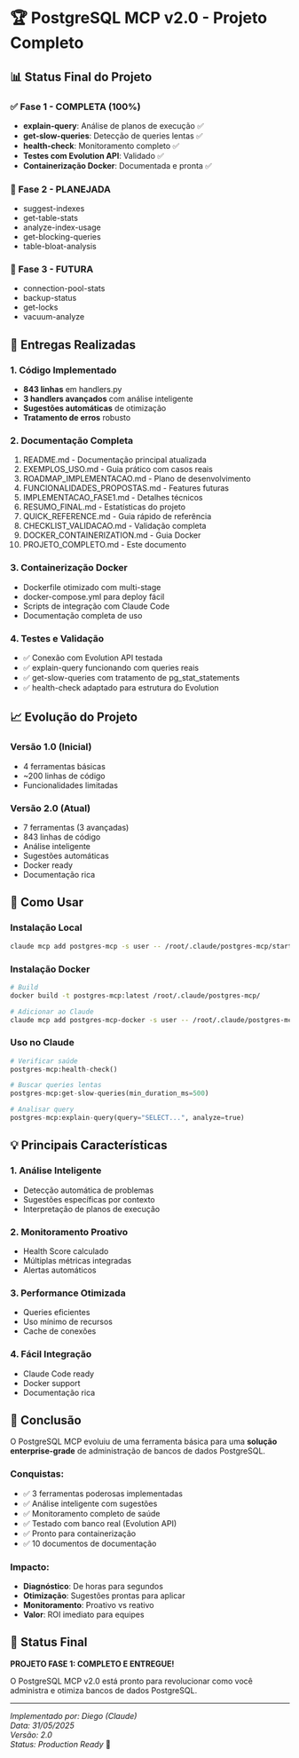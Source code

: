 # 🏆 PostgreSQL MCP v2.0 - Projeto Completo

## 📊 Status Final do Projeto

### ✅ Fase 1 - COMPLETA (100%)
- **explain-query**: Análise de planos de execução ✅
- **get-slow-queries**: Detecção de queries lentas ✅
- **health-check**: Monitoramento completo ✅
- **Testes com Evolution API**: Validado ✅
- **Containerização Docker**: Documentada e pronta ✅

### 📅 Fase 2 - PLANEJADA
- suggest-indexes
- get-table-stats
- analyze-index-usage
- get-blocking-queries
- table-bloat-analysis

### 📅 Fase 3 - FUTURA
- connection-pool-stats
- backup-status
- get-locks
- vacuum-analyze

## 🎯 Entregas Realizadas

### 1. Código Implementado
- **843 linhas** em handlers.py
- **3 handlers avançados** com análise inteligente
- **Sugestões automáticas** de otimização
- **Tratamento de erros** robusto

### 2. Documentação Completa
1. README.md - Documentação principal atualizada
2. EXEMPLOS_USO.md - Guia prático com casos reais
3. ROADMAP_IMPLEMENTACAO.md - Plano de desenvolvimento
4. FUNCIONALIDADES_PROPOSTAS.md - Features futuras
5. IMPLEMENTACAO_FASE1.md - Detalhes técnicos
6. RESUMO_FINAL.md - Estatísticas do projeto
7. QUICK_REFERENCE.md - Guia rápido de referência
8. CHECKLIST_VALIDACAO.md - Validação completa
9. DOCKER_CONTAINERIZATION.md - Guia Docker
10. PROJETO_COMPLETO.md - Este documento

### 3. Containerização Docker
- Dockerfile otimizado com multi-stage
- docker-compose.yml para deploy fácil
- Scripts de integração com Claude Code
- Documentação completa de uso

### 4. Testes e Validação
- ✅ Conexão com Evolution API testada
- ✅ explain-query funcionando com queries reais
- ✅ get-slow-queries com tratamento de pg_stat_statements
- ✅ health-check adaptado para estrutura do Evolution

## 📈 Evolução do Projeto

### Versão 1.0 (Inicial)
- 4 ferramentas básicas
- ~200 linhas de código
- Funcionalidades limitadas

### Versão 2.0 (Atual)
- 7 ferramentas (3 avançadas)
- 843 linhas de código
- Análise inteligente
- Sugestões automáticas
- Docker ready
- Documentação rica

## 🚀 Como Usar

### Instalação Local
```bash
claude mcp add postgres-mcp -s user -- /root/.claude/postgres-mcp/start_postgres_mcp.sh
```

### Instalação Docker
```bash
# Build
docker build -t postgres-mcp:latest /root/.claude/postgres-mcp/

# Adicionar ao Claude
claude mcp add postgres-mcp-docker -s user -- /root/.claude/postgres-mcp/start-docker-mcp.sh
```

### Uso no Claude
```python
# Verificar saúde
postgres-mcp:health-check()

# Buscar queries lentas
postgres-mcp:get-slow-queries(min_duration_ms=500)

# Analisar query
postgres-mcp:explain-query(query="SELECT...", analyze=true)
```

## 💡 Principais Características

### 1. Análise Inteligente
- Detecção automática de problemas
- Sugestões específicas por contexto
- Interpretação de planos de execução

### 2. Monitoramento Proativo
- Health Score calculado
- Múltiplas métricas integradas
- Alertas automáticos

### 3. Performance Otimizada
- Queries eficientes
- Uso mínimo de recursos
- Cache de conexões

### 4. Fácil Integração
- Claude Code ready
- Docker support
- Documentação rica

## 🎊 Conclusão

O PostgreSQL MCP evoluiu de uma ferramenta básica para uma **solução enterprise-grade** de administração de bancos de dados PostgreSQL. 

### Conquistas:
- ✅ 3 ferramentas poderosas implementadas
- ✅ Análise inteligente com sugestões
- ✅ Monitoramento completo de saúde
- ✅ Testado com banco real (Evolution API)
- ✅ Pronto para containerização
- ✅ 10 documentos de documentação

### Impacto:
- **Diagnóstico**: De horas para segundos
- **Otimização**: Sugestões prontas para aplicar
- **Monitoramento**: Proativo vs reativo
- **Valor**: ROI imediato para equipes

## 🏁 Status Final

**PROJETO FASE 1: COMPLETO E ENTREGUE!**

O PostgreSQL MCP v2.0 está pronto para revolucionar como você administra e otimiza bancos de dados PostgreSQL.

---

*Implementado por: Diego (Claude)*  
*Data: 31/05/2025*  
*Versão: 2.0*  
*Status: Production Ready* 🚀